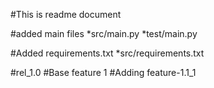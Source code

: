 #This is readme document

#added main files
*src/main.py
*test/main.py

#Added requirements.txt
*src/requirements.txt

#rel_1.0
#Base feature 1
#Adding feature-1.1_1

